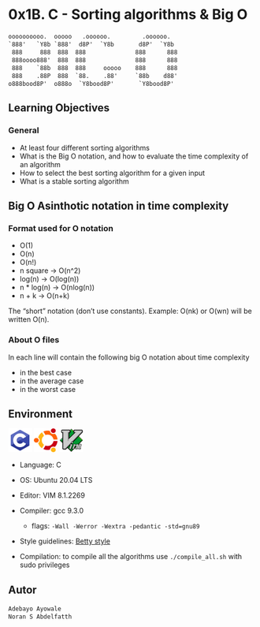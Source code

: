 # 0x1B. C - Sorting algorithms & Big O

```
oooooooooo.  ooooo   .oooooo.         .oooooo.
`888'   `Y8b `888'  d8P'  `Y8b       d8P'  `Y8b
 888     888  888  888              888      888
 888oooo888'  888  888              888      888
 888    `88b  888  888     ooooo    888      888
 888    .88P  888  `88.    .88'     `88b    d88'
o888bood8P'  o888o  `Y8bood8P'       `Y8bood8P'
```

## Learning Objectives

### General

- At least four different sorting algorithms
- What is the Big O notation, and how to evaluate the time complexity of an algorithm
- How to select the best sorting algorithm for a given input
- What is a stable sorting algorithm

## Big O Asinthotic notation in time complexity

### Format used for O notation

- O(1)
- O(n)
- O(n!)
- n square -> O(n^2)
- log(n) -> O(log(n))
- n * log(n) -> O(nlog(n))
- n + k -> O(n+k)

The “short” notation (don’t use constants). Example: O(nk) or O(wn) will be written O(n).

### About O files

In each line will contain the following big O notation about time complexity

- in the best case
- in the average case
- in the worst case

## Environment

<div>

<a  href="https://www.cprogramming.com/"  target="_blank"><img  height="48px"  src="https://raw.githubusercontent.com/ralexrivero/xelar_theme_profile/main/icons/language_c-programming.svg"  alt="C programming language"  ></a>
<a  href="https://ubuntu.com/"  target="_blank"><img  height="48px"  src="https://raw.githubusercontent.com/ralexrivero/xelar_theme_profile/main/icons/ubuntu-icon.svg"  alt="C programming language"></a>
<a  href="https://www.vim.org/"  target="_blank"><img  height="48px"  src="https://raw.githubusercontent.com/ralexrivero/xelar_theme_profile/main/icons/Vimlogo.svg"  alt="C programming language"></a>

</div>

- Language: C

- OS: Ubuntu 20.04 LTS

- Editor: VIM 8.1.2269

- Compiler: gcc 9.3.0
  - flags: `-Wall -Werror -Wextra -pedantic -std=gnu89`

- Style guidelines: [Betty style](https://github.com/holbertonschool/Betty/wiki)

- Compilation: to compile all the algorithms use `./compile_all.sh` with sudo privileges

## Autor

```
Adebayo Ayowale
Noran S Abdelfatth
```
